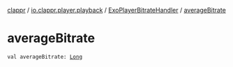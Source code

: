 [clappr](../../index.md) / [io.clappr.player.playback](../index.md) / [ExoPlayerBitrateHandler](index.md) / [averageBitrate](./average-bitrate.md)

# averageBitrate

`val averageBitrate: `[`Long`](https://kotlinlang.org/api/latest/jvm/stdlib/kotlin/-long/index.html)